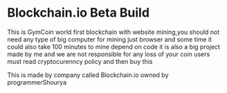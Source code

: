 # Blockchain.io  Beta Build
This is GymCoin world first blockchain with website mining,you should not need any type of big computer for mining just browser and some time it could also take 100 minutes to mine depend on code it is also a big project made by me and we are not responsible for any loss of your coin users must read cryptocurenncy policy and then buy this 

This is made by company called Blockchain.io owned by programmerShourya
